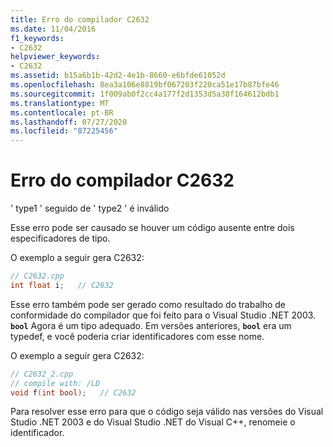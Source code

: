 ```yaml
---
title: Erro do compilador C2632
ms.date: 11/04/2016
f1_keywords:
- C2632
helpviewer_keywords:
- C2632
ms.assetid: b15a6b1b-42d2-4e1b-8660-e6bfde61052d
ms.openlocfilehash: 8ea3a106e8819bf067203f220ca51e17b87bfe46
ms.sourcegitcommit: 1f009ab0f2cc4a177f2d1353d5a38f164612bdb1
ms.translationtype: MT
ms.contentlocale: pt-BR
ms.lasthandoff: 07/27/2020
ms.locfileid: "87225456"
---
```

# <a name="compiler-error-c2632"></a>Erro do compilador C2632

' type1 ' seguido de ' type2 ' é inválido

Esse erro pode ser causado se houver um código ausente entre dois especificadores de tipo.

O exemplo a seguir gera C2632:

```cpp
// C2632.cpp
int float i;   // C2632
```

Esse erro também pode ser gerado como resultado do trabalho de conformidade do compilador que foi feito para o Visual Studio .NET 2003. **`bool`** Agora é um tipo adequado. Em versões anteriores, **`bool`** era um typedef, e você poderia criar identificadores com esse nome.

O exemplo a seguir gera C2632:

```cpp
// C2632_2.cpp
// compile with: /LD
void f(int bool);   // C2632
```

Para resolver esse erro para que o código seja válido nas versões do Visual Studio .NET 2003 e do Visual Studio .NET do Visual C++, renomeie o identificador.
